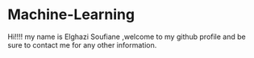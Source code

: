 # Machine-Learning
Hi!!!!
my name is Elghazi Soufiane ,welcome to my github profile and be sure to contact me for any other information.
